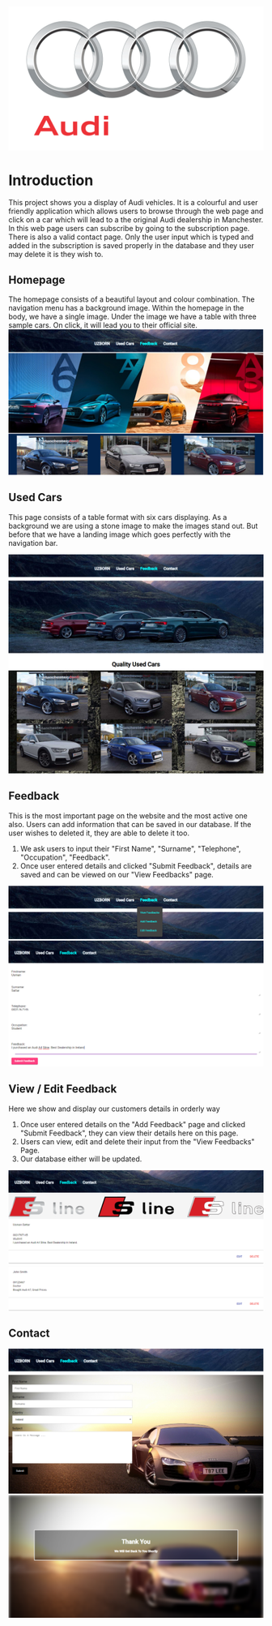 ![](https://github.com/Uzzy97/Data-Representation-Querying-Project/blob/master/src/assets/images/audi.png)

# Introduction
This project shows you a display of Audi vehicles. It is a colourful and user friendly application which allows users to browse through the web page and click on a car which will lead to a the original Audi dealership in Manchester. In this web page users can subscribe by going to the subscription page. There is also a valid contact page. Only the user input which is typed and added in the subscription is saved properly in the database and they user may delete it is they wish to.

## Homepage
The homepage consists of a beautiful layout and colour combination. The navigation menu has a background image. Within the homepage in the body, we have a single image. Under the image we have a table with three sample cars. On click, it will lead you to their official site.
![](https://github.com/Uzzy97/Data-Representation-Querying-Project/blob/master/src/assets/images/Hompage.PNG)


## Used Cars
This page consists of a table format with six cars displaying. As a background we are using a stone image to make the images stand out. But before that we have a landing image which goes perfectly with the navigation bar.

![](https://github.com/Uzzy97/Data-Representation-Querying-Project/blob/master/src/assets/images/Used1.PNG)
![](https://github.com/Uzzy97/Data-Representation-Querying-Project/blob/master/src/assets/images/Used2.PNG)


## Feedback
This is the most important page on the website and the most active one also. Users can add information that can be saved in our database. If the user wishes to deleted it, they are able to delete it too.

1. We ask users  to input their "First Name", "Surname", "Telephone", "Occupation", "Feedback".
2. Once user entered details and clicked "Submit Feedback", details are saved and can be viewed on our "View Feedbacks" page.

![](https://github.com/Uzzy97/Data-Representation-Querying-Project/blob/master/src/assets/images/Feedback1.PNG)
![](https://github.com/Uzzy97/Data-Representation-Querying-Project/blob/master/src/assets/images/Feedback2.PNG)

## View / Edit Feedback
Here we show and display our customers details in orderly way
1. Once user entered details on the "Add Feedback" page and clicked "Submit Feedback", they can view their details here on this page.
2. Users can view, edit and delete their input from the "View Feedbacks" Page.
3. Our database either will be updated.

![](https://github.com/Uzzy97/Data-Representation-Querying-Project/blob/master/src/assets/images/Feedback3.PNG)

## Contact
![](https://github.com/Uzzy97/Data-Representation-Querying-Project/blob/master/src/assets/images/Contact.PNG)
![](https://github.com/Uzzy97/Data-Representation-Querying-Project/blob/master/src/assets/images/Contact%20Submission.PNG)
